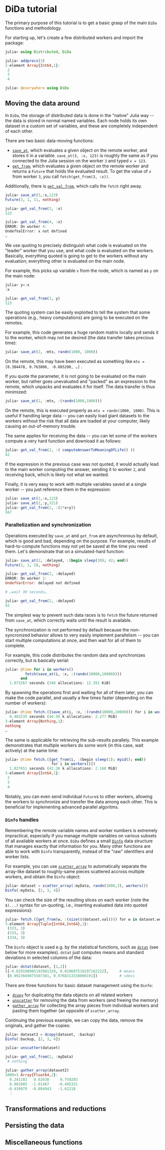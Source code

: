 
# DiDa tutorial

The primary purpose of this tutorial is to get a basic grasp of the main `DiDa`
functions and methodology.

For starting up, let's create a few distributed workers and import the package:

```julia
julia> using Distributed, DiDa

julia> addprocs(3)
2-element Array{Int64,1}:
 2
 3
 4

julia> @everywhere using DiDa
```

## Moving the data around

In `DiDa`, the storage of distributed data is done in the "native" Julia way --
the data is stored in normal named variables. Each node holds its own dataset
in a custom set of variables, and these are completely independent of each
other.

There are two basic data-moving functions:

- [`save_at`](@ref), which evaluates a given object on the remote worker, and
  stores it in a variable. `save_at(3, :x, 123)` is roughly the same as if you
  connected to the Julia session on the worker `3` and typed `x = 123`.
- [`get_from`](@ref), which evaluates a given object on the remote worker and
  returns a `Future` that holds the evaluated result. To get the value of `x`
  from worker `3`, you call `fetch(get_from(3, :x))`.

Additionally, there is [`get_val_from`](@ref), which calls the `fetch` right
away.

```julia
julia> save_at(3,:x,123)
Future(3, 1, 11, nothing)

julia> get_val_from(3, :x)
123

julia> get_val_from(4, :x)
ERROR: On worker 4:
UndefValError: x not defined
…
```

We use quoting to precisely distinguish what code is evaluated on the "leader"
worker that you use, and what code is evaluated on the workers. Basically,
everything quoted is going to get to the workers without any evaluation;
everything other is evaluated on the main node.

For example, this picks up variable `x` from the node, which is named as `y` on
the main node:
```julia
julia> y=:x
:x

julia> get_val_from(3, y)
123
```

The quoting system can be easily exploited to tell the system that some
operations (e.g., heavy computations) are going to be executed on the remotes.

For example, this code generates a huge random matrix locally and sends it to
the worker, which may not be desired (the data transfer takes precious time):

```julia
julia> save_at(2, :mtx, randn(1000, 1000))
```

On the remote, this may have been executed as something like
`mtx = [0.384478, 0.763806, -0.885208, …]` .

If you quote the parameter, it is not going to be evaluated on the main worker,
but rather goes unevaluated and "packed" as an expression to the remote, which
unpacks and evaluates it for itself. The data transfer is thus minimized:

```julia
julia> save_at(2, :mtx, :(randn(1000,1000)))
```

On the remote, this is executed properly as `mtx = randn(1000, 1000)`. This is
useful if handling large data -- you can easily load giant datasets to the
workers without the risk that all data are loaded at your computer, likely
causing an out-of-memory trouble.

The same applies for receiving the data -- you can let some of the workers
compute a very hard function and download it as follows:

```julia
julia> get_val_from(2, :( computeAnswerToMeaningOfLife() ))
42
```

If the expression in the previous case was not quoted, it would actually lead
to the main worker computing the answer, sending it to worker `2`, and
receiving back, which is likely not what we wanted.

Finally, it is very easy to work with multiple variables saved at a single
worker -- you just reference them in the expression:
```julia
julia> save_at(2,:x,123)
julia> save_at(2,:y,321)
julia> get_val_from(2, :(2*x+y))
567
```

### Parallelization and synchronization

Operations executed by `save_at` and `get_from` are asynchronous by default,
which is good and bad, depending on the purpose. For example, results of
hard-to-compute functions may not yet be saved at the time you need them. Let's
demonstrate that on a simulated-hard function:

```julia
julia> save_at(2, :delayed, :(begin sleep(30); 42; end))
Future(2, 1, 18, nothing)

julia> get_val_from(2, :delayed)
ERROR: On worker 2:
UndefVarError: delayed not defined

# …wait 30 seconds…

julia> get_val_from(2, :delayed)
42
```

The simplest way to prevent such data races is to `fetch` the future returned
from `save_at`, which correctly waits until the result is available.

The synchronization is not performed by default because the non-syncronized
behavior allows to very easily implement parallelism -- you can start multiple
computations at once, and then wait for all of them to complete.

For example, this code distributes the random data and synchronizes correctly,
but is basically serial:
```julia
julia> @time for i in workers()
         fetch(save_at(i, :x, :(randn(10000,10000))))
       end
  1.073267 seconds (346 allocations: 12.391 KiB)
```

By spawning the operations first and waiting for all of them later, you can
make the code parallel, and usually a few times faster (depending on the number
of workers):

```julia
julia> @time fetch.([save_at(i, :x, :(randn(10000,10000))) for i in workers()])
  0.403235 seconds (44.50 k allocations: 2.277 MiB)
3-element Array{Nothing,1}:
nothing
…
```

The same is applicable for retrieving the sub-results parallely. This example
demonstrates that multiple workers do some work (in this case, wait actively)
at the same time:

```julia
julia> @time fetch.([get_from(i, :(begin sleep(1); myid(); end))
                     for i in workers()])
  1.027651 seconds (42.26 k allocations: 2.160 MiB)
3-element Array{Int64,1}:
 2
 3
 4
```

Notably, you can even send individual `Future`s to other workers, allowing the
workers to synchronize and transfer the data among each other. This is
beneficial for implementing advanced parallel algoritms.

### `Dinfo` handles

Remembering the remote variable names and worker numbers is extremely
impractical, especially if you manage multiple variables on various subsets of
all available workers at once. `DiDa` defines a small [`Dinfo`](@ref) data structure
that manages exactly that information for you. Many other functions are able to
work with `Dinfo` transparently, instead of the "raw" identifiers and worker
lists.

For example, you can use [`scatter_array`](@ref) to automatically separate the
array-like dataset to roughly-same pieces scattered accross multiple workers,
and obtain the `Dinfo` object:
```julia
julia> dataset = scatter_array(:myData, randn(1000,3), workers())
Dinfo(:myData, [2, 3, 4])
```

You can check the size of the resulting slices on each worker (note the
`$(...)` syntax for un-quoting, i.e., inserting evaluated data into quoted
expressions):
```julia
julia> fetch.([get_from(w, :(size($(dataset.val)))) for w in dataset.workers])
3-element Array{Tuple{Int64,Int64},1}:
 (333, 3)
 (333, 3)
 (334, 3)
```

The `Dinfo` object is used e.g. by the statistical functions, such as
[`dstat`](@ref) (see below for more examples). `dstat` just computes means and
standard deviations in selected columns of the data:

```julia
julia> dstat(dataset, [1,2])
([-0.029108965193981328, 0.019687519297162222],     # means
 [0.9923669075507301, 0.9768313338000191])          # sdevs
```

There are three functions for basic dataset management using the `Dinfo`:

- [`dcopy`](@ref) for duplicating the data objects on all related workers
- [`unscatter`](@ref) for removing the data from workers (and freeing the
  memory)
- [`gather_array`](@ref) for collecting the array pieces from individual
  workers and pasting them together (an opposite of `scatter_array`.

Continuing the previous example, we can copy the data, remove the originals,
and gather the copies:

```julia
julia> dataset2 = dcopy(dataset, :backup)
Dinfo(:backup, [2, 3, 4])

julia> unscatter(dataset)

julia> get_val_from(2, :myData)
 # nothing

julia> gather_array(dataset2)
1000×3 Array{Float64,2}:
  0.241102   0.62638     0.759203
  0.981085  -1.01467    -0.495331
 -0.439979  -0.884943   -1.62218
  ⋮
```

## Transformations and reductions

## Persisting the data

## Miscellaneous functions

